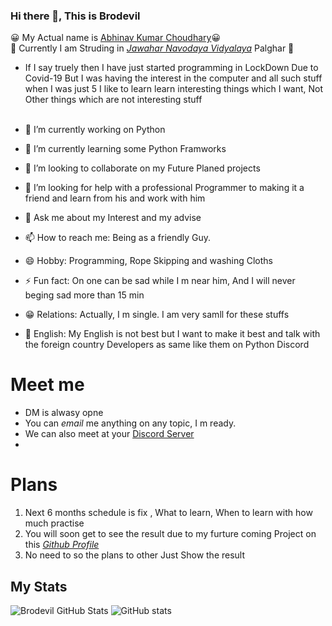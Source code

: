 ### Hi there 👋, This is Brodevil

 😀 My Actual name is [Abhinav Kumar Choudhary](https://about.me/abhinav_choudhary)😀 <br/>
 📝 Currently I am Struding in _[Jawahar Navodaya Vidyalaya](https://navodaya.gov.in/)_ Palghar 📝
 - If I say truely then I have just started programming in LockDown Due to Covid-19
 But I was having the interest in the computer and all such stuff when I was just 5
 I like to learn learn interesting things which I want, Not Other things which are not interesting stuff<br/><br/>
 
 
- 🔭 I’m currently working on Python
- 🌱 I’m currently learning some Python Framworks 
- 👯 I’m looking to collaborate on my Future Planed projects
- 🤔 I’m looking for help with a professional Programmer to making it a friend and learn from his and work with him
- 💬 Ask me about my Interest and my advise
- 📫 How to reach me: Being as a friendly Guy.
- 😄 Hobby: Programming, Rope Skipping and washing Cloths
- ⚡ Fun fact: On one can be sad while I m near him, And I will never beging sad more than 15 min
- 😁 Relations: Actually, I m single. I am very samll for these stuffs
- 🧑 English: My English is not best but I want to make it best and talk with the foreign country Developers as same like them on Python Discord

# Meet me
- DM is alwasy opne
- You can _email_ me anything on any topic, I m ready.
- We can also meet at your [Discord Server](https://discord.gg/tCPvP9K8)
- 
# Plans
1. Next 6 months schedule is fix , What to learn, When to learn with how much practise <br/>
2. You will soon get to see the result due to my furture coming Project on this _[Github Profile](github.com/Brodevil)_<br/>
3. No need to so the plans to other Just Show the result

## My Stats
![Brodevil GitHub Stats](https://github-readme-stats.vercel.app/api?username=Brodevil&show_icons=true&hide_border=true)
![GitHub stats](https://github-readme-stats.vercel.app/api/top-langs/?username=CharalambosIoannou&theme=tokyonight)
<!--
**Brodevil/Brodevil** is a ✨ _special_ ✨ repository because its `README.md` (this file) appears on your GitHub profile.

Here are some ideas to get you started:

- 🔭 I’m currently working on ...
- 🌱 I’m currently learning ...
- 👯 I’m looking to collaborate on ...
- 🤔 I’m looking for help with ...
- 💬 Ask me about ...
- 📫 How to reach me: ...
- 😄 Pronouns: ...
- ⚡ Fun fact: ...
-->
